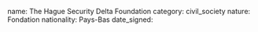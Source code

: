 name: The Hague Security Delta Foundation
category: civil_society
nature:  Fondation 
nationality: Pays-Bas
date_signed:
    
